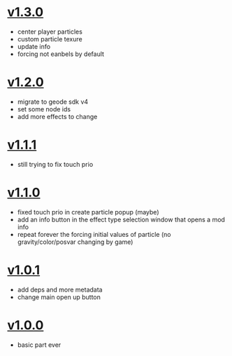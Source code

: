 # [v1.3.0](https://github.com/user95401/Player-Particles/compare/v1.2.0...v1.3.0)
- center player particles
- custom particle texure
- update info
- forcing not eanbels by default

# [v1.2.0](https://github.com/user95401/Player-Particles/compare/v1.1.1...v1.2.0)
- migrate to geode sdk v4
- set some node ids
- add more effects to change

# [v1.1.1](https://github.com/user95401/Player-Particles/compare/v1.1.0...v1.1.1)
- still trying to fix touch prio

# [v1.1.0](https://github.com/user95401/Player-Particles/compare/v1.0.1...v1.1.0)
- fixed touch prio in create particle popup (maybe)
- add an info button in the effect type selection window that opens a mod info
- repeat forever the forcing initial values of particle (no gravity/color/posvar changing by game)

# [v1.0.1](https://github.com/user95401/Player-Particles/compare/v1.0.0...v1.0.1)
- add deps and more metadata
- change main open up button

# [v1.0.0](https://github.com/user95401/Player-Particles/compare/nightly...v1.0.0)
- basic part ever